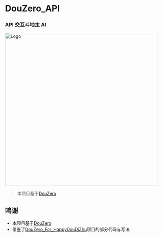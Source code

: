# DouZero_API

### API 交互斗地主 AI

<img width="500" src="https://gitee.com/daochenzha/DouZero/raw/main/imgs/douzero_logo.jpg" alt="Logo" />

> 本项目基于[DouZero](https://github.com/kwai/DouZero)

## 鸣谢
*   本项目基于[DouZero](https://github.com/kwai/DouZero)
*   借鉴了[DouZero_For_HappyDouDiZhu](https://github.com/tianqiraf/DouZero_For_HappyDouDiZhu)项目的部分代码与写法

